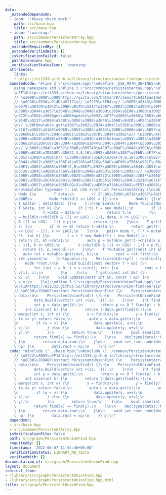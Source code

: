 ```yaml
---
data:
  _extendedDependsOn:
  - icon: ':heavy_check_mark:'
    path: src/base.hpp
    title: src/base.hpp
  - icon: ':warning:'
    path: src/common/PersistentArray.hpp
    title: src/common/PersistentArray.hpp
  _extendedRequiredBy: []
  _extendedVerifiedWith: []
  _isVerificationFailed: false
  _pathExtension: hpp
  _verificationStatusIcon: ':warning:'
  attributes:
    links:
    - https://ei1333.github.io/library/structure/union-find/persistent-union-find.cpp
  bundledCode: "#line 2 \"src/base.hpp\"\n#define _USE_MATH_DEFINES\n#include <bits/stdc++.h>\n\
    using namespace std;\n#line 3 \"src/common/PersistentArray.hpp\"\n\n// \u53C2\u8003\
    \uFF1Ahttps://ei1333.github.io/library/structure/others/persistent-array.cpp\n\
    // \u3000\u3000\u3000https://qiita.com/hotman78/items/9c643feae1de087e6fc5#%E3%81%9D%E3%82%82%E3%81%9D%E3%82%82%E9%85%8D%E5%88%97%E3%81%A8%E3%81%AF\n\
    // \u6C38\u7D9A\u914D\u5217\n// \u7279\u5FB4\n// \u30FB\u5143\u306E\u8981\u7D20\
    \u6570\u304CN\u3042\u308B\u914D\u5217\u3067\u3082\u30B3\u30D4\u30FC\u306Blog(N)\u304F\
    \u3089\u3044\u3057\u304B\u304B\u304B\u3089\u305A\u6E08\u3080\u3002\n// \u30FB\u57FA\
    \u672C\u7684\u306Bget\u3068update\u3092\u4F7F\u3063\u3066\u3001\u666E\u901A\u306E\
    \u914D\u5217\u3068\u540C\u3058\u3088\u3046\u306B\u64CD\u4F5C\u3059\u308B\u3002\
    \n// \u30FBmutable_get\u3067\u3082\u5024\u304C\u53D6\u308C\u308B\u304C\u3001\u53C2\
    \u7167\u3082\u5168\u90E8\u3053\u308C\u3084\u308B\u3068node\u5897\u3048\u3059\u304E\
    \u3066MLE\u3057\u304C\u3061\u3063\u307D\u3044\u3002\n// \u30FB\u4F55\u5206\u6728\
    \u306B\u3059\u308B\u304B\u3060\u304C\u3001hotman\u3055\u3093\u306B\u3088\u308B\
    \u306820\u5206\u6728\u304F\u3089\u3044\u304C\u3044\u3044\u3089\u3057\u3044\u3002\
    \n// \u3000\u304C\u3057\u304B\u305740\u4E07\u30AF\u30A8\u30EA\u306E\u554F\u984C\
    \u306B\u6C38\u7D9AUF\u30672,4,8,16\u3092\u8A66\u3057\u306B\u4F7F\u3063\u305F\u3068\
    \u3053\u308D\u3001\n// \u3000\u901F\u5EA6\u306F(4,8,16\u3067\u5927\u5DEE\u306A\
    \u3044\u3082\u306E\u306E)8\u5206\u6728\u304C\u4E00\u756A\u901F\u304F\u3066\u3001\
    \u30E1\u30E2\u30EA\u306F(4,8\u3067\u5927\u5DEE\u306A\u3044\u3051\u3069)4\u5206\
    \u6728\u304C\u4E00\u756A\u8EFD\u304B\u3063\u305F\u3002\n// \u30002\u5206\u6728\
    \u306B\u306A\u308B\u3068\u6025\u306B\u8272\u3005\u60AA\u304F\u306A\u3063\u305F\
    \u3002\u7D50\u5C40\u3001\u3046\u3057\u3055\u3093\u304C\u521D\u671F\u8A2D\u5B9A\
    \u306B\u3057\u3066\u305FLOG=3\u304C\u4E00\u756A\u59A5\u5F53\u3063\u307D\u3044\uFF1F\
    \n\ntemplate< typename T, int LOG >\nstruct PersistentArray {\npublic:\n    struct\
    \ Node {\n        T data;\n        // 2^LOG\u5206\u6728\u3067\u69CB\u7BC9\u3059\
    \u308B\n        Node *child[1 << LOG] = {};\n\n        Node() {}\n\n        Node(const\
    \ T &data) : data(data) {}\n    };\n\nprivate:\n    Node *build(Node *t, const\
    \ T &data, int k) {\n        if (!t) t = new Node();\n        if (k == 0) {\n\
    \            t->data = data;\n            return t;\n        }\n        auto p\
    \ = build(t->child[k & ((1 << LOG) - 1)], data, k >> LOG);\n        t->child[k\
    \ & ((1 << LOG) - 1)] = p;\n        return t;\n    }\n\n    T get(Node *t, int\
    \ k) {\n        if (k == 0) return t->data;\n        return get(t->child[k & ((1\
    \ << LOG) - 1)], k >> LOG);\n    }\n\n    pair< Node *, T * > mutable_get(Node\
    \ *t, int k) {\n        t = t ? new Node(*t) : new Node();\n        if (k == 0)\
    \ return {t, &t->data};\n        auto p = mutable_get(t->child[k & ((1 << LOG)\
    \ - 1)], k >> LOG);\n        t->child[k & ((1 << LOG) - 1)] = p.first;\n     \
    \   return {t, p.second};\n    }\n\n    T *mutable_get(const int &k) {\n     \
    \   auto ret = mutable_get(root, k);\n        root = ret.first;\n        return\
    \ ret.second;\n    }\n\npublic:\n    PersistentArray() : root(nullptr) {}\n\n\
    \    Node *root;\n\n    void build(const vector< T > &v) {\n        root = nullptr;\n\
    \        for (int i = 0; i < v.size(); i++) {\n            root = build(root,\
    \ v[i], i);\n        }\n    }\n\n    T get(const int &k) {\n        return get(root,\
    \ k);\n    }\n\n    void update(const int &k, const T &v) {\n        *mutable_get(k)\
    \ = v;\n    }\n};\n#line 3 \"src/graph/PersistentUnionFind.hpp\"\n\n// \u53C2\u8003\
    \uFF1Ahttps://ei1333.github.io/library/structure/union-find/persistent-union-find.cpp\n\
    // \u6C38\u7D9AUF\nstruct PersistentUnionFind {\n    PersistentArray< int, 3 >\
    \ data;\n\n    PersistentUnionFind() {}\n\n    PersistentUnionFind(int sz) {\n\
    \        data.build(vector< int >(sz, -1));\n    }\n\n    int find(int k) {\n\
    \        int p = data.get(k);\n        return p >= 0 ? find(p) : k;\n    }\n\n\
    \    int size(int k) {\n        return (-data.get(find(k)));\n    }\n\n    bool\
    \ merge(int x, int y) {\n        x = find(x);\n        y = find(y);\n        if\
    \ (x == y) return false;\n        auto u = data.get(x);\n        auto v = data.get(y);\n\
    \n        if (u < v) {\n            data.update(x, u+v);\n            data.update(y,\
    \ x);\n        } else {\n            data.update(y, u+v);\n            data.update(x,\
    \ y);\n        }\n        return true;\n    }\n\n    bool same(int x, int y) {\n\
    \        return find(x) == find(y);\n    }\n\n    decltype(data)::Node* get_root_node()\
    \ {\n        return data.root;\n    }\n\n    void set_root_node(decltype(data)::Node*\
    \ np) {\n        data.root = np;\n    }\n};\n"
  code: "#include \"../base.hpp\"\n#include \"../common/PersistentArray.hpp\"\n\n\
    // \u53C2\u8003\uFF1Ahttps://ei1333.github.io/library/structure/union-find/persistent-union-find.cpp\n\
    // \u6C38\u7D9AUF\nstruct PersistentUnionFind {\n    PersistentArray< int, 3 >\
    \ data;\n\n    PersistentUnionFind() {}\n\n    PersistentUnionFind(int sz) {\n\
    \        data.build(vector< int >(sz, -1));\n    }\n\n    int find(int k) {\n\
    \        int p = data.get(k);\n        return p >= 0 ? find(p) : k;\n    }\n\n\
    \    int size(int k) {\n        return (-data.get(find(k)));\n    }\n\n    bool\
    \ merge(int x, int y) {\n        x = find(x);\n        y = find(y);\n        if\
    \ (x == y) return false;\n        auto u = data.get(x);\n        auto v = data.get(y);\n\
    \n        if (u < v) {\n            data.update(x, u+v);\n            data.update(y,\
    \ x);\n        } else {\n            data.update(y, u+v);\n            data.update(x,\
    \ y);\n        }\n        return true;\n    }\n\n    bool same(int x, int y) {\n\
    \        return find(x) == find(y);\n    }\n\n    decltype(data)::Node* get_root_node()\
    \ {\n        return data.root;\n    }\n\n    void set_root_node(decltype(data)::Node*\
    \ np) {\n        data.root = np;\n    }\n};\n"
  dependsOn:
  - src/base.hpp
  - src/common/PersistentArray.hpp
  isVerificationFile: false
  path: src/graph/PersistentUnionFind.hpp
  requiredBy: []
  timestamp: '2022-06-07 11:55:40+09:00'
  verificationStatus: LIBRARY_NO_TESTS
  verifiedWith: []
documentation_of: src/graph/PersistentUnionFind.hpp
layout: document
redirect_from:
- /library/src/graph/PersistentUnionFind.hpp
- /library/src/graph/PersistentUnionFind.hpp.html
title: src/graph/PersistentUnionFind.hpp
---
```

